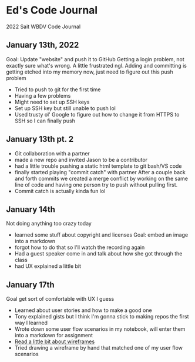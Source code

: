 # Ed's Code Journal
2022 Sait WBDV Code Journal

## January 13th, 2022 
Goal: Update "website" and push it to GitHub
Getting a login problem, not exactly sure what's wrong. A little frustrated ngl.
Adding and committing is getting etched into my memory now, just need to figure out this push problem
- Tried to push to git for the first time
- Having a few problems
- Might need to set up SSH keys
- Set up SSH key but still unable to push lol
- Used trusty ol' Google to figure out how to change it from HTTPS to SSH so I can finally push
## January 13th pt. 2
- Git collaboration with a partner
- made a new repo and invited Jason to be a contributor
- had a little trouble pushing a static html template to git bash/VS code
- finally started playing "commit catch" with partner
After a couple back and forth commits we created a merge conflict by working on the same line of code and having one person try to push without pulling first.
- Commit catch is actually kinda fun lol
## January 14th
Not doing anything too crazy today
- learned some stuff about copyright and licenses
Goal: embed an image into a markdown
- forgot how to do that so I'll watch the recording again
- Had a guest speaker come in and talk about how she got through the class
- had UX explained a little bit
## January 17th
Goal get sort of comfortable with UX I guess
- Learned about user stories and how to make a good one
- Tony explained gists but I think I'm gonna stick to making repos the first way I learned
- Wrote down some user flow scenarios in my notebook, will enter them into a markdown for assignment 
- [Read a little bit about wireframes](https://careerfoundry.com/en/blog/ux-design/what-are-user-flows/)
- Tried drawing a wireframe by hand that matched one of my user flow scenarios 